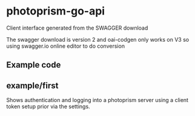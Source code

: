 # photoprism-go-api
Client interface generated from the SWAGGER download

The swagger download is version 2 and oai-codgen only works on V3 so using swagger.io online editor to do conversion

## Example code

## example/first

Shows authentication and logging into a photoprism server using a client token setup prior via the
settings.
